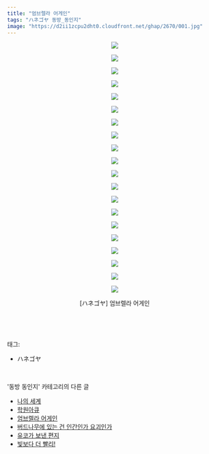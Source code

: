 ```yaml
---
title: "엄브렐라 어게인"
tags: "ハネゴヤ 동방_동인지"
image: "https://d2ii1zcpu2dht0.cloudfront.net/ghap/2670/001.jpg"
---
```

<div class="article">
<p style="text-align: center; clear: none; float: none;"><img src="{{ site.imgserver9 }}/ghap/2670/001.jpg"/></p>
<p style="text-align: center; clear: none; float: none;"><img src="{{ site.imgserver9 }}/ghap/2670/002.jpg"/></p>
<p style="text-align: center; clear: none; float: none;"><img src="{{ site.imgserver9 }}/ghap/2670/003.jpg"/></p>
<p style="text-align: center; clear: none; float: none;"><img src="{{ site.imgserver9 }}/ghap/2670/004.jpg"/></p>
<p style="text-align: center; clear: none; float: none;"><img src="{{ site.imgserver9 }}/ghap/2670/005.jpg"/></p>
<p style="text-align: center; clear: none; float: none;"><img src="{{ site.imgserver9 }}/ghap/2670/006.jpg"/></p>
<p style="text-align: center; clear: none; float: none;"><img src="{{ site.imgserver9 }}/ghap/2670/007.jpg"/></p>
<p style="text-align: center; clear: none; float: none;"><img src="{{ site.imgserver9 }}/ghap/2670/008.jpg"/></p>
<p style="text-align: center; clear: none; float: none;"><img src="{{ site.imgserver9 }}/ghap/2670/009.jpg"/></p>
<p style="text-align: center; clear: none; float: none;"><img src="{{ site.imgserver9 }}/ghap/2670/010.jpg"/></p>
<p style="text-align: center; clear: none; float: none;"><img src="{{ site.imgserver9 }}/ghap/2670/011.jpg"/></p>
<p style="text-align: center; clear: none; float: none;"><img src="{{ site.imgserver9 }}/ghap/2670/012.jpg"/></p>
<p style="text-align: center; clear: none; float: none;"><img src="{{ site.imgserver9 }}/ghap/2670/013.jpg"/></p>
<p style="text-align: center; clear: none; float: none;"><img src="{{ site.imgserver9 }}/ghap/2670/014.jpg"/></p>
<p style="text-align: center; clear: none; float: none;"><img src="{{ site.imgserver9 }}/ghap/2670/015.jpg"/></p>
<p style="text-align: center; clear: none; float: none;"><img src="{{ site.imgserver9 }}/ghap/2670/016.jpg"/></p>
<p style="text-align: center; clear: none; float: none;"><img src="{{ site.imgserver9 }}/ghap/2670/017.jpg"/></p>
<p style="text-align: center; clear: none; float: none;"><img src="{{ site.imgserver9 }}/ghap/2670/018.jpg"/></p>
<p style="text-align: center; clear: none; float: none;"><img src="{{ site.imgserver9 }}/ghap/2670/019.jpg"/></p>
<p style="text-align: center; clear: none; float: none;"><img src="{{ site.imgserver9 }}/ghap/2670/020.jpg"/></p>
<p style="text-align: center; clear: none; float: none;">[ハネゴヤ] 엄브렐라 어게인</p>
<p><br/></p>
</div><br/>
<div class="tagTrail">
<p>태그: </p>
<ul>
<li>ハネゴヤ</li>
</ul>
</div><br/>
<div class="another">
<p>'동방 동인지' 카테고리의 다른 글</p>
<ul>
<li><a href="/ghap_2672">나의 세계</a></li>
<li><a href="/ghap_2671">학원아큐</a></li>
<li><a href="/ghap_2670">엄브렐라 어게인</a></li>
<li><a href="/ghap_2669">버드나무에 있는 건 인간인가 요괴인가</a></li>
<li><a href="/ghap_2668">유코가 보낸 편지</a></li>
<li><a href="/ghap_2667">빛보다 더 빨리!</a></li>
</ul>
</div><br/>
<div class="cb_module cb_fluid">
<div class="cb_wrt cb_profile">
</div><!-- commentList close -->
</div><br/>
